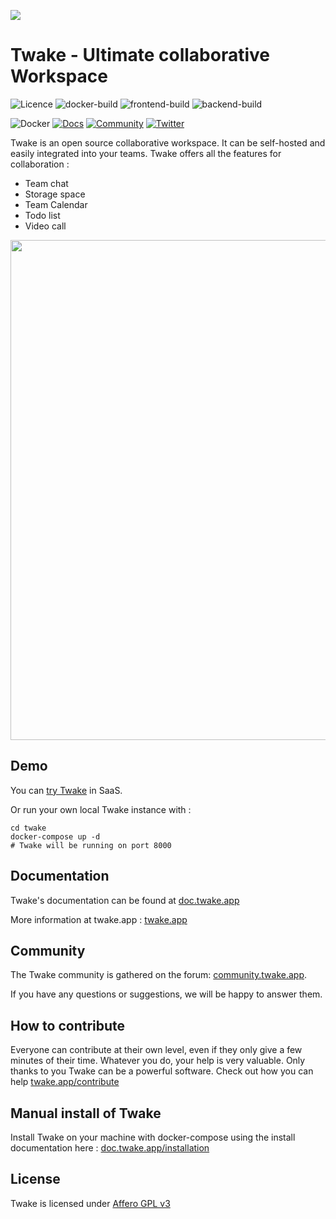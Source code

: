 ![](https://twake.app/medias/Twake-long.png)

# Twake - Ultimate collaborative Workspace

![Licence](https://img.shields.io/badge/license-AGPL3-blue?style=flat)
![docker-build](https://github.com/TwakeApp/Twake/workflows/docker-build/badge.svg?branch=main&style=flat)
![frontend-build](https://github.com/TwakeApp/Twake/workflows/frontend-build/badge.svg?branch=main&style=flat)
![backend-build](https://github.com/TwakeApp/Twake/workflows/backend-build/badge.svg?branch=main&style=flat)

![Docker](https://img.shields.io/docker/pulls/twaketech/twake-php?style=flat)
[![Docs](https://img.shields.io/badge/docs-up--to--date-blueviolet?style=flat)](https://doc.twake.app)
[![Community](https://img.shields.io/badge/community-awesome-brightgreen?style=flat)](https://community.twake.app)
[![Twitter](https://img.shields.io/badge/twitter-%40twake-blue?style=flat)](https://twitter.com/twake)

Twake is an open source collaborative workspace. It can be self-hosted and easily integrated into your teams.
Twake offers all the features for collaboration :

- Team chat
- Storage space
- Team Calendar
- Todo list
- Video call

<a href="https://twakeapp.com"><img width=800 src="https://twake.app/medias/features/chat.png"/></a>

## Demo

You can <a href="https://web.twake.app"> try Twake</a> in SaaS.

Or run your own local Twake instance with :

```
cd twake
docker-compose up -d
# Twake will be running on port 8000
```

## Documentation

Twake's documentation can be found at [doc.twake.app](https://doc.twake.app)

More information at twake.app : [twake.app](https://twake.app)

## Community

The Twake community is gathered on the forum: [community.twake.app](https://community.twake.app).

If you have any questions or suggestions, we will be happy to answer them.

## How to contribute

Everyone can contribute at their own level, even if they only give a few minutes of their time. Whatever you do, your help is very valuable. Only thanks to you Twake can be a powerful software. Check out how you can help [twake.app/contribute](https://twake.app/contribute)

## Manual install of Twake

Install Twake on your machine with docker-compose using the install documentation here :
[doc.twake.app/installation](https://doc.twake.app/installation)

## License

Twake is licensed under [Affero GPL v3](http://www.gnu.org/licenses/agpl-3.0.html)
